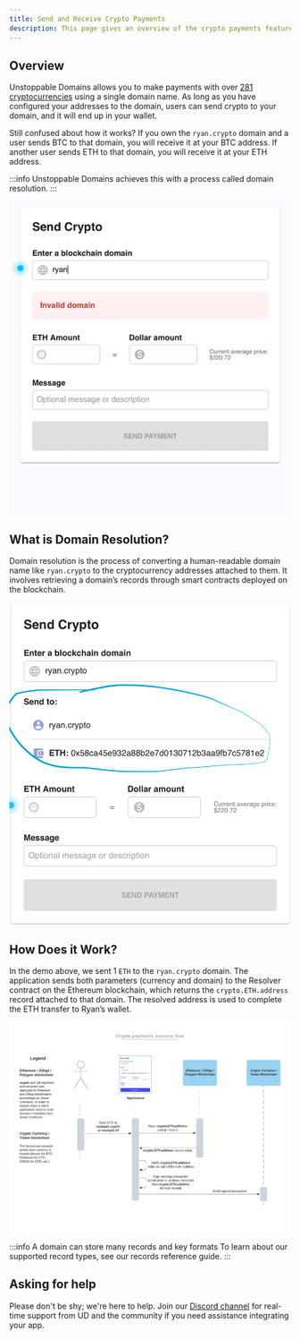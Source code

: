 ```yaml
---
title: Send and Receive Crypto Payments
description: This page gives an overview of the crypto payments feature.
---
```


## Overview

Unstoppable Domains allows you to make payments with over [281 cryptocurrencies](https://support.unstoppabledomains.com/support/solutions/articles/48001185621-what-cryptocurrencies-are-currently-supported-) using a single domain name. As long as you have configured your addresses to the domain, users can send crypto to your domain, and it will end up in your wallet.

Still confused about how it works? If you own the `ryan.crypto` domain and a user sends BTC to that domain, you will receive it at your BTC address. If another user sends ETH to that domain, you will receive it at your ETH address.

:::info
Unstoppable Domains achieves this with a process called domain resolution.
:::

![a successful domain resolution and payment](../../images/success-payment-example.gif)

## What is Domain Resolution?

Domain resolution is the process of converting a human-readable domain name like `ryan.crypto` to the cryptocurrency addresses attached to them. It involves retrieving a domain’s records through smart contracts deployed on the blockchain.

![a successful domain resolving example](../../images/best-practices.png)

## How Does it Work?

In the demo above, we sent 1 `ETH` to the `ryan.crypto` domain. The application sends both parameters (currency and domain) to the Resolver contract on the Ethereum blockchain, which returns the `crypto.ETH.address` record attached to that domain. The resolved address is used to complete the ETH transfer to Ryan’s wallet.

![the crypto payments success flow diagram](../../images/crypto-payments-success-flow.png)

:::info A domain can store many records and key formats
To learn about our supported record types, see our records reference guide.
:::

## Asking for help

Please don't be shy; we're here to help. Join our [Discord channel](https://discord.gg/b6ZVxSZ9Hn) for real-time support from UD and the community if you need assistance integrating your app.
